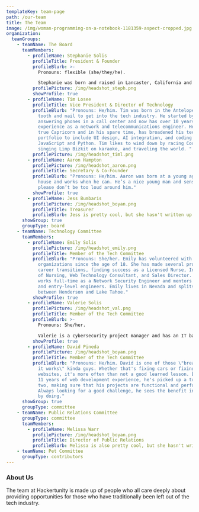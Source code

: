 ```yaml
---
templateKey: team-page
path: /our-team
title: The Team
image: /img/woman-programming-on-a-notebook-1181359-aspect-cropped.jpg
organization:
  teamGroups:
    - teamName: The Board
      teamMembers:
        - profileName: Stephanie Solis
          profileTitle: President & Founder
          profileBlurb: >-
            Pronouns: flexible (she/they/he). 

            Stephanie was born and raised in Lancaster, California and has a bachelor’s degree in Information Systems from the University of California, Riverside. She is also working on her Master's of Science in Applied Artificial Intelligence through the University fo San Diego. She enjoys karaoke and can be a bit loud and aggressive if we're being honest. She really just wants equality and justice in the world.
          profilePicture: /img/headshot_steph.png
          showProfile: true
        - profileName: Tim Losee
          profileTitle: Vice President & Director of Technology
          profileBlurb: "Pronouns: He/him. Tim was born in the Antelope Valley and fought
            tooth and nail to get into the tech industry. He started by
            answering phones in a call center and now has over 10 years of
            experience as a network and telecommunications engineer. He is a
            true Capricorn and in his spare time, has broadened his technical
            portfolio to include UI design, AI integration, and coding in
            JavaScript and Python. Tim likes to wind down by racing Corvettes,
            singing Limp Bizkit on karaoke, and traveling the world. "
          profilePicture: /img/headshot_timl.png
        - profileName: Aaron Hampton
          profilePicture: /img/headshot_aaron.png
          profileTitle: Secretary & Co-Founder
          profileBlurb: "Pronouns: He/him. Aaron was born at a young age. He lives in a
            house and works when he can. He’s a nice young man and sensitive,
            please don’t be too loud around him."
          showProfile: true
        - profileName: Jess Bumbaris
          profilePicture: /img/headshot_boyan.png
          profileTitle: Treasurer
          profileBlurb: Jess is pretty cool, but she hasn't written up her bio yet.
      showGroup: true
      groupType: board
    - teamName: Technology Committee
      teamMembers:
        - profileName: Emily Solis
          profilePicture: /img/headshot_emily.png
          profileTitle: Member of the Tech Committee
          profileBlurb: "Pronouns: She/her. Emily has volunteered with non-profit
            organizations since the age of 18. She has made several professional
            career transitions, finding success as a Licensed Nurse, Instructor
            of Nursing, Web Technology Consultant, and Sales Director. Today she
            works full-time as a Network Security Engineer and mentors students
            and entry-level engineers. Emily lives in Nevada and splits her time
            between Henderson and Lake Tahoe."
          showProfile: true
        - profileName: Valerie Solis
          profilePicture: /img/headshot_val.png
          profileTitle: Member of the Tech Committee
          profileBlurb: >-
            Pronouns: She/her.

            Valerie is a cybersecurity project manager and has an IT background as a Cisco certified network engineer. She believes the field of tech should be all inclusive and envisions a world where nerds of all kinds work together in harmony to build a better future. Also, she is a Sagittarius sun, Scorpio moon, and Taurus Rising. Her favorite things are traveling, Netflix, and snacks. 
          showProfile: true
        - profileName: David Pineda
          profilePicture: /img/headshot_boyan.png
          profileTitle: Member of the Tech Committee
          profileBlurb: "Pronouns: He/him. David is one of those \"break things to see how
            it works\" kinda guys. Whether that's fixing cars or fixing
            websites, it's more often than not a good learned lesson. But with
            11 years of web development experience, he's picked up a trick or
            two, making sure that his projects are functional and performant.
            Always looking for a good challenge, he sees the benefit in learning
            by doing."
      showGroup: true
      groupType: committee
    - teamName: Public Relations Committee
      groupType: committee
      teamMembers:
        - profileName: Melissa Warr
          profilePicture: /img/headshot_boyan.png
          profileTitle: Director of Public Relations
          profileBlurb: Melissa is also pretty cool, but she hasn't written up her bio yet.
    - teamName: Pet Committee
      groupType: contributors
---
```

### About Us

The team at Hackertunity is made up of people who all care deeply about providing opportunities for those who have traditionally been left out of the tech industry.